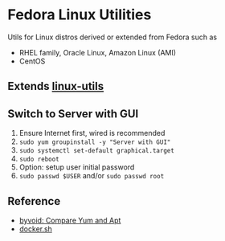 # Fedora Linux Utilities
Utils for Linux distros derived or extended from Fedora such as
- RHEL family, Oracle Linux, Amazon Linux (AMI)
- CentOS

## Extends [linux-utils](https://github.com/davidkhala/linux-utils)

## Switch to Server with GUI
1. Ensure Internet first, wired is recommended
1. `sudo yum groupinstall -y "Server with GUI"`
1. `sudo systemctl set-default graphical.target`
1. `sudo reboot`
1. Option: setup user initial password
  2. `sudo passwd $USER` and/or `sudo passwd root`
## Reference
- [byvoid: Compare Yum and Apt](https://byvoid.com/zht/blog/yum-apt-cmp/)
- [docker.sh](https://github.com/davidkhala/linux-utils/blob/main/docker.sh)

